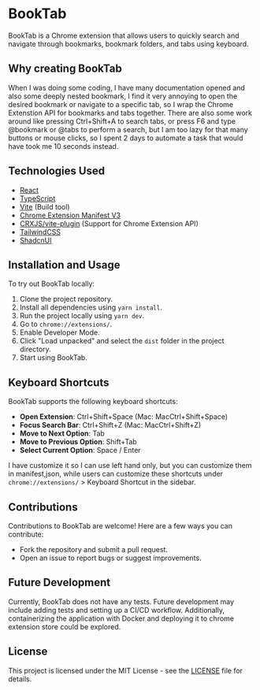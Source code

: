 # BookTab

BookTab is a Chrome extension that allows users to quickly search and navigate through bookmarks, bookmark folders, and tabs using keyboard.

## Why creating BookTab

When I was doing some coding, I have many documentation opened and also some deeply nested bookmark, I find it very annoying to open the desired bookmark or navigate to a specific tab, so I wrap the Chrome Extenstion API for bookmarks and tabs together. There are also some work around like pressing Ctrl+Shift+A to search tabs, or press F6 and type @bookmark or @tabs to perform a search, but I am too lazy for that many buttons or mouse clicks, so I spent 2 days to automate a task that would have took me 10 seconds instead.

## Technologies Used

-   [React](https://react.dev/)
-   [TypeScript](https://www.typescriptlang.org/)
-   [Vite](https://vitejs.dev/) (Build tool)
-   [Chrome Extension Manifest V3](https://developer.chrome.com/docs/extensions)
-   [CRXJS/vite-plugin](https://crxjs.dev/vite-plugin) (Support for Chrome Extension API)
-   [TailwindCSS](https://tailwindcss.com/)
-   [ShadcnUI](https://ui.shadcn.com/)

## Installation and Usage

To try out BookTab locally:

1. Clone the project repository.
2. Install all dependencies using `yarn install`.
3. Run the project locally using `yarn dev`.
4. Go to `chrome://extensions/`.
5. Enable Developer Mode.
6. Click "Load unpacked" and select the `dist` folder in the project directory.
7. Start using BookTab.

## Keyboard Shortcuts

BookTab supports the following keyboard shortcuts:

-   **Open Extension**: Ctrl+Shift+Space (Mac: MacCtrl+Shift+Space)
-   **Focus Search Bar**: Ctrl+Shift+Z (Mac: MacCtrl+Shift+Z)
-   **Move to Next Option**: Tab
-   **Move to Previous Option**: Shift+Tab
-   **Select Current Option**: Space / Enter

I have customize it so I can use left hand only, but you can customize them in manifest,json, while users can customize these shortcuts under `chrome://extensions/` > Keyboard Shortcut in the sidebar.

## Contributions

Contributions to BookTab are welcome! Here are a few ways you can contribute:

-   Fork the repository and submit a pull request.
-   Open an issue to report bugs or suggest improvements.

## Future Development

Currently, BookTab does not have any tests. Future development may include adding tests and setting up a CI/CD workflow. Additionally, containerizing the application with Docker and deploying it to chrome extension store could be explored.

## License

This project is licensed under the MIT License - see the [LICENSE](LICENSE) file for details.

<!-- # React + TypeScript + Vite

This template provides a minimal setup to get React working in Vite with HMR and some ESLint rules.

Currently, two official plugins are available:

-   [@vitejs/plugin-react](https://github.com/vitejs/vite-plugin-react/blob/main/packages/plugin-react/README.md) uses [Babel](https://babeljs.io/) for Fast Refresh
-   [@vitejs/plugin-react-swc](https://github.com/vitejs/vite-plugin-react-swc) uses [SWC](https://swc.rs/) for Fast Refresh

## Expanding the ESLint configuration

If you are developing a production application, we recommend updating the configuration to enable type aware lint rules:

-   Configure the top-level `parserOptions` property like this:

```js
export default {
    // other rules...
    parserOptions: {
        ecmaVersion: "latest",
        sourceType: "module",
        project: ["./tsconfig.json", "./tsconfig.node.json"],
        tsconfigRootDir: __dirname,
    },
};
```

-   Replace `plugin:@typescript-eslint/recommended` to `plugin:@typescript-eslint/recommended-type-checked` or `plugin:@typescript-eslint/strict-type-checked`
-   Optionally add `plugin:@typescript-eslint/stylistic-type-checked`
-   Install [eslint-plugin-react](https://github.com/jsx-eslint/eslint-plugin-react) and add `plugin:react/recommended` & `plugin:react/jsx-runtime` to the `extends` list -->

